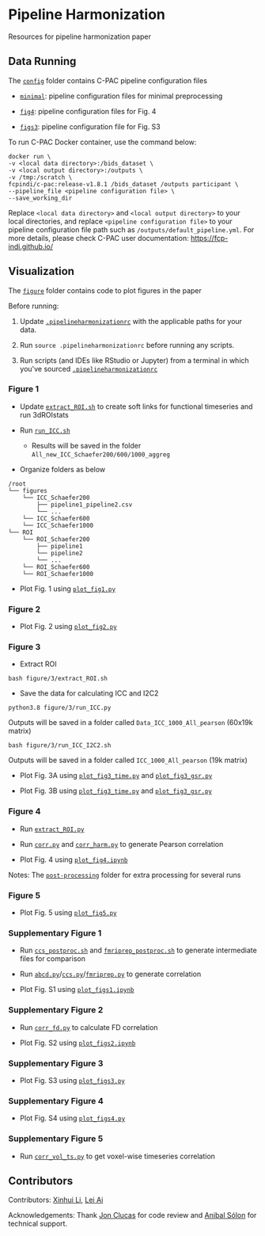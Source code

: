 # Pipeline Harmonization

Resources for pipeline harmonization paper

## Data Running

The [`config`](config) folder contains C-PAC pipeline configuration files

- [`minimal`](config/minimal): pipeline configuration files for minimal preprocessing

- [`fig4`](config/fig4): pipeline configuration files for Fig. 4

- [`figs3`](config/figs3): pipeline configuration file for Fig. S3

To run C-PAC Docker container, use the command below:
```
docker run \
-v <local data directory>:/bids_dataset \
-v <local output directory>:/outputs \
-v /tmp:/scratch \
fcpindi/c-pac:release-v1.8.1 /bids_dataset /outputs participant \
--pipeline_file <pipeline configuration file> \
--save_working_dir
```

Replace `<local data directory>` and `<local output directory>` to your local directories, and replace `<pipeline configuration file>` to your pipeline configuration file path such as `/outputs/default_pipeline.yml`. For more details, please check C-PAC user documentation: https://fcp-indi.github.io/


## Visualization

The [`figure`](figure) folder contains code to plot figures in the paper

Before running:

1. Update [`.pipelineharmonizationrc`](.pipelineharmonizationrc) with the applicable paths for your data.

2. Run `source .pipelineharmonizationrc` before running any scripts.

3. Run scripts (and IDEs like RStudio or Jupyter) from a terminal in which you've sourced [`.pipelineharmonizationrc`](.pipelineharmonizationrc)

### Figure 1

- Update [`extract_ROI.sh`](figure/1/extract_ROI.sh) to create soft links for functional timeseries and run 3dROIstats

- Run [`run_ICC.sh`](figure/1/run_ICC.sh)
    - Results will be saved in the folder `All_new_ICC_Schaefer200/600/1000_aggreg`

- Organize folders as below

```
/root
└── figures
    └── ICC_Schaefer200
        ├── pipeline1_pipeline2.csv
        └── ...
    └── ICC_Schaefer600
    └── ICC_Schaefer1000
└── ROI
    └── ROI_Schaefer200
        ├── pipeline1
        └── pipeline2
        └── ...
    └── ROI_Schaefer600
    └── ROI_Schaefer1000
```

- Plot Fig. 1 using [`plot_fig1.py`](figure/1/plot_fig1.py)

### Figure 2

- Plot Fig. 2 using [`plot_fig2.py`](figure/2/plot_fig2.py)

### Figure 3

- Extract ROI
```
bash figure/3/extract_ROI.sh
```

- Save the data for calculating ICC and I2C2
```
python3.8 figure/3/run_ICC.py 
```

Outputs will be saved in a folder called `Data_ICC_1000_All_pearson` (60x19k matrix)

```
bash figure/3/run_ICC_I2C2.sh
```

Outputs will be saved in a folder called `ICC_1000_All_pearson` (19k matrix)

- Plot Fig. 3A using [`plot_fig3_time.py`](figure/3/plot_fig3_time.py) and [`plot_fig3_gsr.py`](figure/3/plot_fig3_gsr.py)

- Plot Fig. 3B using [`plot_fig3_time.py`](figure/3/plot_fig3_time.py) and [`plot_fig3_gsr.py`](figure/3/plot_fig3_gsr.py)

### Figure 4

- Run [`extract_ROI.py`](figure/4/extract_ROI.py)

- Run [`corr.py`](figure/4/corr.py) and [`corr_harm.py`](figure/4/corr_harm.py) to generate Pearson correlation

- Plot Fig. 4 using [`plot_fig4.ipynb`](figure/4/plot_fig4.ipynb)

Notes: The [`post-processing`](figure/4/post-processing) folder for extra processing for several runs

### Figure 5

- Plot Fig. 5 using [`plot_fig5.py`](figure/5/plot_fig5.py)

### Supplementary Figure 1

- Run [`ccs_postproc.sh`](figure/s1/ccs_postproc.sh) and [`fmriprep_postproc.sh`](figure/s1/fmriprep_postproc.sh) to generate intermediate files for comparison

- Run [`abcd.py`](figure/s1/abcd.py)/[`ccs.py`](figure/s1/ccs.py)/[`fmriprep.py`](figure/s1/fmriprep.py) to generate correlation

- Plot Fig. S1 using [`plot_figs1.ipynb`](figure/1/plot_figs1.ipynb)

### Supplementary Figure 2

- Run [`corr_fd.py`](figure/s2/corr_fd.py) to calculate FD correlation

- Plot Fig. S2 using [`plot_figs2.ipynb`](figure/s2/plot_figs2.ipynb)

### Supplementary Figure 3

- Plot Fig. S3 using [`plot_figs3.py`](figure/s3/plot_figs3.py)

### Supplementary Figure 4

- Plot Fig. S4 using [`plot_figs4.py`](figure/s4/plot_figs4.py)

### Supplementary Figure 5

- Run [`corr_vol_ts.py`](figure/s5/corr_vol_ts.py) to get voxel-wise timeseries correlation

## Contributors

Contributors: [Xinhui Li](https://github.com/XinhuiLi), [Lei Ai](https://github.com/hahaai)

Acknowledgements: Thank [Jon Clucas](https://github.com/shnizzedy) for code review and [Anibal Sólon](https://github.com/anibalsolon) for technical support.